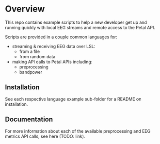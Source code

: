 # Overview

This repo contains example scripts to help a new developer get up and running quickly with local EEG streams and remote access to the Petal API.

Scripts are provided in a couple common languages for:

* streaming & receiving EEG data over LSL:
  * from a file
  * from random data
* making API calls to Petal APIs including:
  * preprocessing
  * bandpower

## Installation

See each respective language example sub-folder for a README on installation.

## Documentation

For more information about each of the available preprocessing and EEG metrics API calls, see here (TODO: link).
